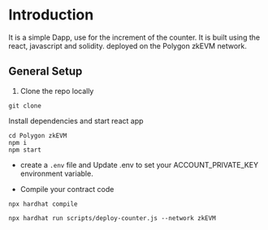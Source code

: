 # Introduction

It is a simple Dapp, use for the increment of the counter. It is built using the react, javascript and solidity. deployed on the Polygon zkEVM network.

## General Setup


1) Clone the repo locally
```shell
git clone 
```

Install dependencies and start react app

```shell
cd Polygon zkEVM
npm i
npm start
```

- create  a `.env` file and Update .env to set your ACCOUNT_PRIVATE_KEY environment variable.


- Compile your contract code

```shell
npx hardhat compile
```

```shell
npx hardhat run scripts/deploy-counter.js --network zkEVM
```
